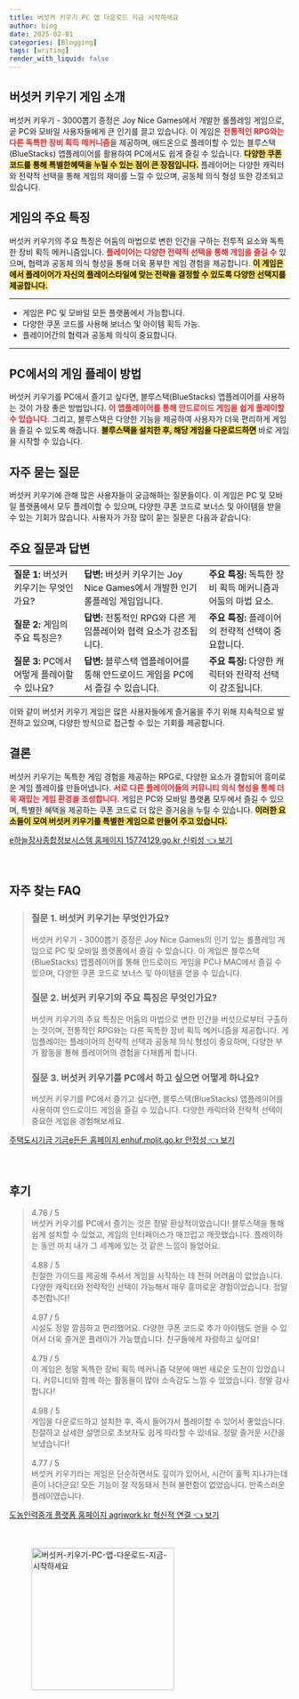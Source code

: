 ```yaml
---
title: 버섯커 키우기 PC 앱 다운로드 지금 시작하세요
author: bing
date: 2025-02-01
categories: [Blogging]
tags: [writing]
render_with_liquid: false
---
```



<h2 id='버섯커_키우기_게임소개'>버섯커 키우기 게임 소개</h2>

<p>버섯커 키우기 - 3000뽑기 증정은 Joy Nice Games에서 개발한 롤플레잉 게임으로, 곧 PC와 모바일 사용자들에게 큰 인기를 끌고 있습니다. 이 게임은 <b><span style="color: #ee2323;">전통적인 RPG와는 다른 독특한 장비 획득 메커니즘</span></b>을 제공하며, 애드온으로 플레이할 수 있는 블루스택(BlueStacks) 앱플레이어를 활용하여 PC에서도 쉽게 즐길 수 있습니다. <b><span style="background-color: #ffe066;">다양한 쿠폰 코드를 통해 특별한혜택을 누릴 수 있는 점이 큰 장점입니다.</span></b> 플레이어는 다양한 캐릭터와 전략적 선택을 통해 게임의 재미를 느낄 수 있으며, 공동체 의식 형성 또한 강조되고 있습니다.</p>

<h2 id='게임의_주요특징'>게임의 주요 특징</h2>

<p>버섯커 키우기의 주요 특징은 어둠의 마법으로 변한 인간을 구하는 전투적 요소와 독특한 장비 획득 메커니즘입니다. <b><span style="color: #ee2323;">플레이어는 다양한 전략적 선택을 통해 게임을 즐길 수</span></b> 있으며, 협력과 공동체 의식 형성을 통해 더욱 풍부한 게임 경험을 제공합니다. <b><span style="background-color: #ffe066;">이 게임은에서 플레이어가 자신의 플레이스타일에 맞는 전략을 결정할 수 있도록 다양한 선택지를 제공합니다.</span></b></p>

<hr />

<ul>
    <li>게임은 PC 및 모바일 모든 플랫폼에서 가능합니다.</li>
    <li>다양한 쿠폰 코드를 사용해 보너스 및 아이템 획득 가능.</li>
    <li>플레이어간의 협력과 공동체 의식이 중요합니다.</li>
</ul>

<hr />

<h2 id='PC에서의_게임플레이'>PC에서의 게임 플레이 방법</h2>

<p>버섯커 키우기를 PC에서 즐기고 싶다면, 블루스택(BlueStacks) 앱플레이어를 사용하는 것이 가장 좋은 방법입니다. <b><span style="color: #ee2323;">이 앱플레이어를 통해 안드로이드 게임을 쉽게 플레이할 수 있습니다.</span></b> 그리고, 블루스택은 다양한 기능을 제공하여 사용자가 더욱 편리하게 게임을 즐길 수 있도록 해줍니다. <b><span style="background-color: #ffe066;">블루스택을 설치한 후, 해당 게임을 다운로드하면</span></b> 바로 게임을 시작할 수 있습니다.</p>

<h2 id='자주_묻는_질문'>자주 묻는 질문</h2>

<p>버섯커 키우기에 관해 많은 사용자들이 궁금해하는 질문들이다. 이 게임은 PC 및 모바일 플랫폼에서 모두 플레이할 수 있으며, 다양한 쿠폰 코드로 보너스 및 아이템을 받을 수 있는 기회가 많습니다. 사용자가 가장 많이 묻는 질문은 다음과 같습니다:</p>

<h2 id='주요_질문_답변'>주요 질문과 답변</h2>

<table>
    <tr>
        <td><b>질문 1:</b> 버섯커 키우기는 무엇인가요?</td>
        <td><b>답변:</b> 버섯커 키우기는 Joy Nice Games에서 개발한 인기 롤플레잉 게임입니다.</td>
        <td><b>주요 특징:</b> 독특한 장비 획득 메커니즘과 어둠의 마법 요소.</td>
    </tr>
    <tr>
        <td><b>질문 2:</b> 게임의 주요 특징은?</td>
        <td><b>답변:</b> 전통적인 RPG와 다른 게임플레이와 협력 요소가 강조됩니다.</td>
        <td><b>주요 특징:</b> 플레이어의 전략적 선택이 중요합니다.</td>
    </tr>
    <tr>
        <td><b>질문 3:</b> PC에서 어떻게 플레이할 수 있나요?</td>
        <td><b>답변:</b> 블루스택 앱플레이어를 통해 안드로이드 게임을 PC에서 즐길 수 있습니다.</td>
        <td><b>주요 특징:</b> 다양한 캐릭터와 전략적 선택이 강조됩니다.</td>
    </tr>
</table>

<p>이와 같이 버섯커 키우기 게임은 많은 사용자들에게 즐거움을 주기 위해 지속적으로 발전하고 있으며, 다양한 방식으로 접근할 수 있는 기회를 제공합니다.</p>

<h2 id='결론'>결론</h2>

<p>버섯커 키우기는 독특한 게임 경험을 제공하는 RPG로, 다양한 요소가 결합되어 흥미로운 게임 플레이를 만들어냅니다. <b><span style="color: #ee2323;">서로 다른 플레이어들의 커뮤니티 의식 형성을 통해 더욱 재밌는 게임 환경을 조성합니다.</span></b> 게임은 PC와 모바일 플랫폼 모두에서 즐길 수 있으며, 특별한 혜택을 제공하는 쿠폰 코드로 더 많은 즐거움을 누릴 수 있습니다. <b><span style="background-color: #ffe066;">이러한 요소들이 모여 버섯커 키우기를 특별한 게임으로 만들어 주고 있습니다.</span></b></p>


<p><a class="click-button" title="e하늘장사종합정보시스템 홈페이지 15774129.go.kr 신뢰성" href="https://somered.github.io/posts/e%ED%95%98%EB%8A%98%EC%9E%A5%EC%82%AC%EC%A2%85%ED%95%A9%EC%A0%95%EB%B3%B4%EC%8B%9C%EC%8A%A4%ED%85%9C-%ED%99%88%ED%8E%98%EC%9D%B4%EC%A7%80-15774129.go.kr-%EC%8B%A0%EB%A2%B0%EC%84%B1/" rel="dofollow">e하늘장사종합정보시스템 홈페이지 15774129.go.kr 신뢰성 👈 보기</a></p><br>
<h2 id='자주_찾는_FAQ'>자주 찾는 FAQ</h2>
<div itemscope="" itemtype="https://schema.org/FAQPage"> 
<blockquote> 
<div itemscope="" itemprop="mainEntity" itemtype="https://schema.org/Question"> 
<h3 itemprop="name">질문 1. 버섯커 키우기는 무엇인가요?</h3> 
<div itemscope="" itemprop="acceptedAnswer" itemtype="https://schema.org/Answer"> 
<span itemprop="text"> 
<p>버섯커 키우기 - 3000뽑기 증정은 Joy Nice Games의 인기 있는 롤플레잉 게임으로 PC 및 모바일 플랫폼에서 즐길 수 있습니다. 이 게임은 블루스택(BlueStacks) 앱플레이어를 통해 안드로이드 게임을 PC나 MAC에서 즐길 수 있으며, 다양한 쿠폰 코드로 보너스 및 아이템을 얻을 수 있습니다.</p> 
</span> 
</div> 
</div> 
<div itemscope="" itemprop="mainEntity" itemtype="https://schema.org/Question"> 
<h3 itemprop="name">질문 2. 버섯커 키우기의 주요 특징은 무엇인가요?</h3> 
<div itemscope="" itemprop="acceptedAnswer" itemtype="https://schema.org/Answer"> 
<span itemprop="text"> 
<p>버섯커 키우기의 주요 특징은 어둠의 마법으로 변한 인간을 버섯으로부터 구출하는 것이며, 전통적인 RPG와는 다른 독특한 장비 획득 메커니즘을 제공합니다. 게임플레이는 플레이어의 전략적 선택과 공동체 의식 형성이 중요하며, 다양한 부가 활동을 통해 플레이어의 경험을 다채롭게 합니다.</p> 
</span> 
</div> 
</div> 
<div itemscope="" itemprop="mainEntity" itemtype="https://schema.org/Question"> 
<h3 itemprop="name">질문 3. 버섯커 키우기를 PC에서 하고 싶으면 어떻게 하나요?</h3> 
<div itemscope="" itemprop="acceptedAnswer" itemtype="https://schema.org/Answer"> 
<span itemprop="text"> 
<p>버섯커 키우기를 PC에서 즐기고 싶다면, 블루스택(BlueStacks) 앱플레이어를 사용하여 안드로이드 게임을 즐길 수 있습니다. 다양한 캐릭터와 전략적 선택이 중요한 게임을 경험해보세요.</p> 
</span> 
</div> 
</div> 
</blockquote> 
</div>
<p><a class="click-button" title="주택도시기금 기금e든든 홈페이지 enhuf.molit.go.kr 안정성" href="https://somered.github.io/posts/%EC%A3%BC%ED%83%9D%EB%8F%84%EC%8B%9C%EA%B8%B0%EA%B8%88-%EA%B8%B0%EA%B8%88e%EB%93%A0%EB%93%A0-%ED%99%88%ED%8E%98%EC%9D%B4%EC%A7%80-enhuf.molit.go.kr-%EC%95%88%EC%A0%95%EC%84%B1/" rel="dofollow">주택도시기금 기금e든든 홈페이지 enhuf.molit.go.kr 안정성 👈 보기</a></p><br>
<h2 id='후기'>후기</h2>
<div itemscope itemtype="https://schema.org/Product">
  <blockquote>
  <div itemprop="review" itemscope itemtype="https://schema.org/Review">
      <div itemprop="reviewRating" itemscope itemtype="https://schema.org/Rating"> <span itemprop="ratingValue">4.76</span> / <span itemprop="bestRating">5</span> </div>
      <span itemprop="reviewBody">버섯커 키우기를 PC에서 즐기는 것은 정말 환상적이었습니다! 블루스택을 통해 쉽게 설치할 수 있었고, 게임의 인터페이스가 매끄럽고 깨끗했습니다. 플레이하는 동안 마치 내가 그 세계에 있는 것 같은 느낌이 들었어요.</span>
  </div>
  <br>
  <div itemprop="review" itemscope itemtype="https://schema.org/Review">
      <div itemprop="reviewRating" itemscope itemtype="https://schema.org/Rating"> <span itemprop="ratingValue">4.88</span> / <span itemprop="bestRating">5</span> </div>
      <span itemprop="reviewBody">친절한 가이드를 제공해 주셔서 게임을 시작하는 데 전혀 어려움이 없었습니다. 다양한 캐릭터와 전략적인 선택이 가능해서 매우 흥미로운 경험이었습니다. 정말 추천합니다!</span>
  </div>
  <br>
  <div itemprop="review" itemscope itemtype="https://schema.org/Review">
      <div itemprop="reviewRating" itemscope itemtype="https://schema.org/Rating"> <span itemprop="ratingValue">4.97</span> / <span itemprop="bestRating">5</span> </div>
      <span itemprop="reviewBody">시설도 정말 깔끔하고 편리했어요. 다양한 쿠폰 코드로 추가 아이템도 얻을 수 있어서 더욱 즐거운 플레이가 가능했습니다. 친구들에게 자랑하고 싶어요!</span>
  </div>
  <br>
  <div itemprop="review" itemscope itemtype="https://schema.org/Review">
      <div itemprop="reviewRating" itemscope itemtype="https://schema.org/Rating"> <span itemprop="ratingValue">4.79</span> / <span itemprop="bestRating">5</span> </div>
      <span itemprop="reviewBody">이 게임은 정말 독특한 장비 획득 메커니즘 덕분에 매번 새로운 도전이 있었습니다. 커뮤니티와 함께 하는 활동들이 많아 소속감도 느낄 수 있었습니다. 정말 감사합니다!</span>
  </div>
  <br>
  <div itemprop="review" itemscope itemtype="https://schema.org/Review">
      <div itemprop="reviewRating" itemscope itemtype="https://schema.org/Rating"> <span itemprop="ratingValue">4.98</span> / <span itemprop="bestRating">5</span> </div>
      <span itemprop="reviewBody">게임을 다운로드하고 설치한 후, 즉시 들어가서 플레이할 수 있어서 좋았습니다. 친절하고 상세한 설명으로 초보자도 쉽게 따라할 수 있네요. 정말 즐거운 시간을 보냈습니다!</span>
  </div>
  <br>
  <div itemprop="review" itemscope itemtype="https://schema.org/Review">
      <div itemprop="reviewRating" itemscope itemtype="https://schema.org/Rating"> <span itemprop="ratingValue">4.77</span> / <span itemprop="bestRating">5</span> </div>
      <span itemprop="reviewBody">버섯커 키우기라는 게임은 단순하면서도 깊이가 있어서, 시간이 훌쩍 지나가는데 혼이 나더군요! 모든 기능이 잘 작동돼서 전혀 불편함이 없었습니다. 만족스러운 플레이였습니다.</span>
  </div>
  </blockquote>
</div>
<p><a class="click-button" title="도농인력중개 플랫폼 홈페이지 agriwork.kr 혁신적 연결" href="https://somered.github.io/posts/%EB%8F%84%EB%86%8D%EC%9D%B8%EB%A0%A5%EC%A4%91%EA%B0%9C-%ED%94%8C%EB%9E%AB%ED%8F%BC-%ED%99%88%ED%8E%98%EC%9D%B4%EC%A7%80-agriwork.kr-%ED%98%81%EC%8B%A0%EC%A0%81-%EC%97%B0%EA%B2%B0/" rel="dofollow">도농인력중개 플랫폼 홈페이지 agriwork.kr 혁신적 연결 👈 보기</a></p><br>
<figure class="image"><img src="https://somered.github.io/assets/img/thumbnail/버섯커-키우기-PC-앱-다운로드-지금-시작하세요.webp" alt="버섯커-키우기-PC-앱-다운로드-지금-시작하세요" width="256" height="256"></figure>